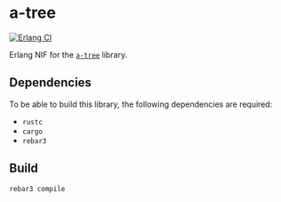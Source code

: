 # a-tree

[![Erlang CI](https://github.com/AntoineGagne/erl-a-tree/actions/workflows/erlang.yml/badge.svg)](https://github.com/AntoineGagne/erl-a-tree/actions/workflows/erlang.yml)

Erlang NIF for the [`a-tree`](https://github.com/AntoineGagne/a-tree) library.

## Dependencies

To be able to build this library, the following dependencies are required:

* `rustc`
* `cargo`
* `rebar3`

## Build

```sh
rebar3 compile
```
